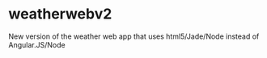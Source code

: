 # weatherwebv2
New version of the weather web app that uses html5/Jade/Node instead of Angular.JS/Node
